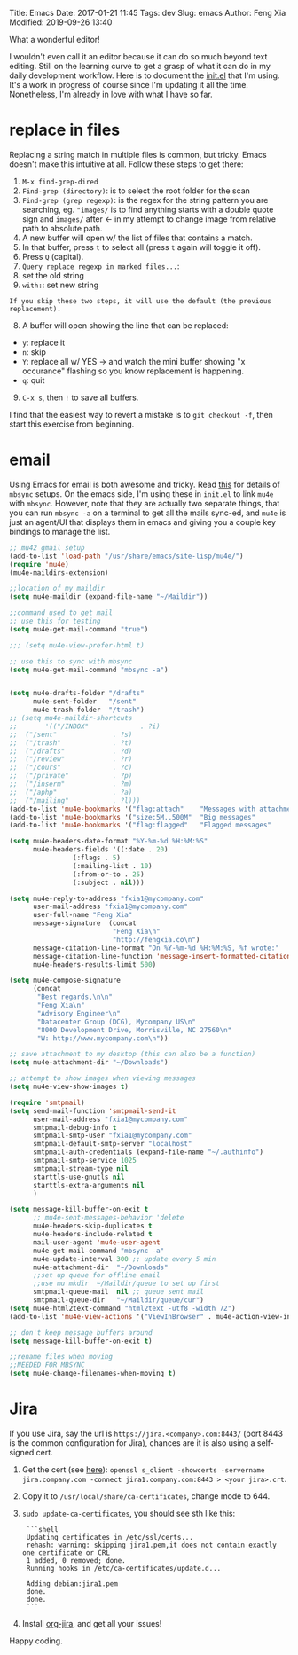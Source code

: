 Title: Emacs
Date: 2017-01-21 11:45
Tags: dev
Slug: emacs
Author: Feng Xia
Modified: 2019-09-26 13:40

What a wonderful editor!

I wouldn't even call it an editor because it can do so much beyond
text editing. Still on the learning curve to get a grasp of what it
can do in my daily development workflow. Here is to document the
[init.el][1] that I'm using. It's a work in progress of course since
I'm updating it all the time. Nonetheless, I'm already in love with
what I have so far.

# replace in files

Replacing a string match in multiple files is common, but
tricky. Emacs doesn't make this intuitive at all. Follow these steps
to get there:

1. `M-x find-grep-dired`
2. `Find-grep (directory)`: is to select the root folder for the scan
3. `Find-grep (grep regexp)`: is the regex for the string pattern you
   are searching, eg. `"images/` is to find anything starts with a
   double quote sign and `images/` after &larr; in my attempt to
   change image from relative path to absolute path.
4. A new buffer will open w/ the list of files that contains a match.
5. In that buffer, press `t` to select all (press `t` again will
   toggle it off).
6. Press `Q` (capital).
7. `Query replace regexp in marked files...`: 
  1. set the old string
  2. `with:`: set new string
  
    If you skip these two steps, it will use the default (the previous replacement).
8. A buffer will open showing the line that can be replaced:

  - `y`: replace it
  - `n`: skip
  - `Y`: replace all w/ YES &rarr; and watch the mini buffer showing
    "x occurance" flashing so you know replacement is happening.
  - `q`: quit
  
9. `C-x s`, then `!` to save all buffers.

I find that the easiest way to revert a mistake is to `git checkout
-f`, then start this exercise from beginning.

# email

Using Emacs for email is both awesome and tricky. Read [this][2] for
details of `mbsync` setups. On the emacs side, I'm using these in
`init.el` to link `mu4e` with `mbsync`. However, note that they are
actually two separate things, that you can run `mbsync -a` on a
terminal to get all the mails sync-ed, and `mu4e` is just an agent/UI
that displays them in emacs and giving you a couple key bindings to
manage the list. 

```lisp
;; mu42 gmail setup
(add-to-list 'load-path "/usr/share/emacs/site-lisp/mu4e/")
(require 'mu4e)
(mu4e-maildirs-extension)

;;location of my maildir
(setq mu4e-maildir (expand-file-name "~/Maildir"))

;;command used to get mail
;; use this for testing
(setq mu4e-get-mail-command "true")

;;; (setq mu4e-view-prefer-html t)

;; use this to sync with mbsync
(setq mu4e-get-mail-command "mbsync -a")


(setq mu4e-drafts-folder "/drafts"
      mu4e-sent-folder   "/sent"
      mu4e-trash-folder  "/trash")
;; (setq mu4e-maildir-shortcuts
;;       '(("/INBOX"             . ?i)
;; 	("/sent"              . ?s)
;; 	("/trash"             . ?t)
;; 	("/drafts"            . ?d)
;; 	("/review"            . ?r)
;; 	("/cours"             . ?c)
;; 	("/private"           . ?p)
;; 	("/inserm"            . ?m)
;; 	("/aphp"              . ?a)
;; 	("/mailing"           . ?l)))
(add-to-list 'mu4e-bookmarks '("flag:attach"    "Messages with attachment"   ?a) t)
(add-to-list 'mu4e-bookmarks '("size:5M..500M"  "Big messages"               ?b) t)
(add-to-list 'mu4e-bookmarks '("flag:flagged"   "Flagged messages"           ?f) t)

(setq mu4e-headers-date-format "%Y-%m-%d %H:%M:%S"
      mu4e-headers-fields '((:date . 20)
			    (:flags . 5)
			    (:mailing-list . 10)
			    (:from-or-to . 25)
			    (:subject . nil))) 

(setq mu4e-reply-to-address "fxia1@mycompany.com"
      user-mail-address "fxia1@mycompany.com"
      user-full-name "Feng Xia"
      message-signature  (concat
                          "Feng Xia\n"
                          "http://fengxia.co\n")
      message-citation-line-format "On %Y-%m-%d %H:%M:%S, %f wrote:"
      message-citation-line-function 'message-insert-formatted-citation-line
      mu4e-headers-results-limit 500)

(setq mu4e-compose-signature
      (concat
       "Best regards,\n\n"
       "Feng Xia\n"
       "Advisory Engineer\n"
       "Datacenter Group (DCG), Mycompany US\n"
       "8000 Development Drive, Morrisville, NC 27560\n"
       "W: http://www.mycompany.com\n"))

;; save attachment to my desktop (this can also be a function)
(setq mu4e-attachment-dir "~/Downloads")

;; attempt to show images when viewing messages
(setq mu4e-view-show-images t)

(require 'smtpmail)
(setq send-mail-function 'smtpmail-send-it
      user-mail-address "fxia1@mycompany.com"
      smtpmail-debug-info t
      smtpmail-smtp-user "fxia1@mycompany.com"
      smtpmail-default-smtp-server "localhost"
      smtpmail-auth-credentials (expand-file-name "~/.authinfo")
      smtpmail-smtp-service 1025
      smtpmail-stream-type nil
      starttls-use-gnutls nil
      starttls-extra-arguments nil
      )

(setq message-kill-buffer-on-exit t
      ;; mu4e-sent-messages-behavior 'delete
      mu4e-headers-skip-duplicates t
      mu4e-headers-include-related t
      mail-user-agent 'mu4e-user-agent
      mu4e-get-mail-command "mbsync -a"
      mu4e-update-interval 300 ;; update every 5 min
      mu4e-attachment-dir  "~/Downloads"
      ;;set up queue for offline email
      ;;use mu mkdir  ~/Maildir/queue to set up first
      smtpmail-queue-mail  nil ;; queue sent mail
      smtpmail-queue-dir   "~/Maildir/queue/cur")
(setq mu4e-html2text-command "html2text -utf8 -width 72")
(add-to-list 'mu4e-view-actions '("ViewInBrowser" . mu4e-action-view-in-browser) t)

;; don't keep message buffers around
(setq message-kill-buffer-on-exit t)

;;rename files when moving
;;NEEDED FOR MBSYNC
(setq mu4e-change-filenames-when-moving t)
```

# Jira

If you use Jira, say the url is `https://jira.<company>.com:8443/`
(port 8443 is the common configuration for Jira), chances are it is
also using a self-signed cert. 

1. Get the cert (see [here][4]): `openssl s_client -showcerts
   -servername jira.company.com -connect jira1.company.com:8443 >
   <your jira>.crt`.

2. Copy it to `/usr/local/share/ca-certificates`, change mode to 644.
3. `sudo update-ca-certificates`, you should see sth like this:

        ```shell
        Updating certificates in /etc/ssl/certs...
        rehash: warning: skipping jira1.pem,it does not contain exactly one certificate or CRL
        1 added, 0 removed; done.
        Running hooks in /etc/ca-certificates/update.d...

        Adding debian:jira1.pem
        done.
        done.
        ```
4. Install [org-jira][3], and get all your issues!

Happy coding.

[1]: {static}/downloads/emacs/init.el
[2]: {filename}/dev/mbsync.md
[3]: https://github.com/ahungry/org-jira
[4]: https://curl.haxx.se/docs/sslcerts.html
